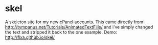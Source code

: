 # skel
A skeleton site for my new cPanel accounts.
This came directly from http://tympanus.net/Tutorials/AnimatedTextFills/ and i've simply changed the text and stripped it back to the one example.
Demo: http://flxa.github.io/skel/
